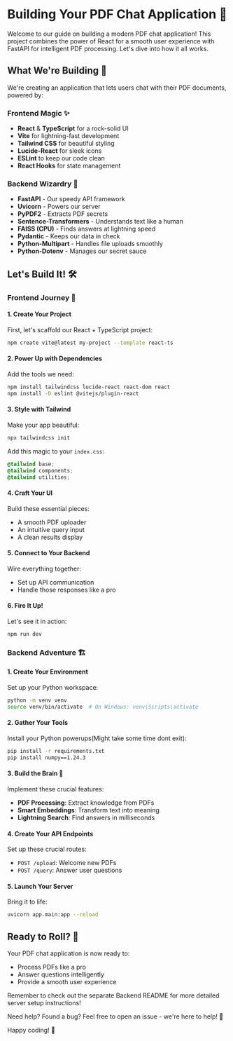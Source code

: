 # Building Your PDF Chat Application 🚀

Welcome to our guide on building a modern PDF chat application! This project combines the power of React for a smooth user experience with FastAPI for intelligent PDF processing. Let's dive into how it all works.

## What We're Building 🎯

We're creating an application that lets users chat with their PDF documents, powered by:

### Frontend Magic ✨
- **React** & **TypeScript** for a rock-solid UI
- **Vite** for lightning-fast development
- **Tailwind CSS** for beautiful styling
- **Lucide-React** for sleek icons
- **ESLint** to keep our code clean
- **React Hooks** for state management

### Backend Wizardry 🔮
- **FastAPI** - Our speedy API framework
- **Uvicorn** - Powers our server
- **PyPDF2** - Extracts PDF secrets
- **Sentence-Transformers** - Understands text like a human
- **FAISS (CPU)** - Finds answers at lightning speed
- **Pydantic** - Keeps our data in check
- **Python-Multipart** - Handles file uploads smoothly
- **Python-Dotenv** - Manages our secret sauce

## Let's Build It! 🛠️

### Frontend Journey 🎨

#### 1. Create Your Project
First, let's scaffold our React + TypeScript project:
```bash
npm create vite@latest my-project --template react-ts
```

#### 2. Power Up with Dependencies
Add the tools we need:
```bash
npm install tailwindcss lucide-react react-dom react
npm install -D eslint @vitejs/plugin-react
```

#### 3. Style with Tailwind
Make your app beautiful:
```bash
npx tailwindcss init
```

Add this magic to your `index.css`:
```css
@tailwind base;
@tailwind components;
@tailwind utilities;
```

#### 4. Craft Your UI
Build these essential pieces:
- A smooth PDF uploader
- An intuitive query input
- A clean results display

#### 5. Connect to Your Backend
Wire everything together:
- Set up API communication
- Handle those responses like a pro

#### 6. Fire It Up!
Let's see it in action:
```bash
npm run dev
```

### Backend Adventure 🏗️

#### 1. Create Your Environment
Set up your Python workspace:
```bash
python -m venv venv
source venv/bin/activate  # On Windows: venv\Scripts\activate
```

#### 2. Gather Your Tools
Install your Python powerups(Might take some time dont exit):
```bash
pip install -r requirements.txt
pip install numpy==1.24.3
```

#### 3. Build the Brain 🧠
Implement these crucial features:
- **PDF Processing**: Extract knowledge from PDFs
- **Smart Embeddings**: Transform text into meaning
- **Lightning Search**: Find answers in milliseconds

#### 4. Create Your API Endpoints
Set up these crucial routes:
- `POST /upload`: Welcome new PDFs
- `POST /query`: Answer user questions

#### 5. Launch Your Server
Bring it to life:
```bash
uvicorn app.main:app --reload
```

## Ready to Roll? 🎉

Your PDF chat application is now ready to:
- Process PDFs like a pro
- Answer questions intelligently
- Provide a smooth user experience

Remember to check out the separate Backend README for more detailed server setup instructions!

Need help? Found a bug? Feel free to open an issue - we're here to help! 💪

Happy coding! 🚀